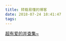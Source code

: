 ```yaml
---
title: 转载易懂的博客
date: 2018-07-24 18:41:47
tags:
---
```


[超有爱的并查集~](https://blog.csdn.net/niushuai666/article/details/6662911)

